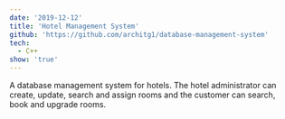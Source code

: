 ```yaml
---
date: '2019-12-12'
title: 'Hotel Management System'
github: 'https://github.com/architg1/database-management-system'
tech:
  - C++
show: 'true'
---
```


A database management system for hotels. The hotel administrator can create, update, search and assign rooms and the customer can search, book and upgrade rooms.


